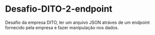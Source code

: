 # Desafio-DITO-2-endpoint
Desafio da empresa DITO, ler um arquivo JSON atráves de um endpoint fornecido pela empresa e fazer manipulação nos dados.
